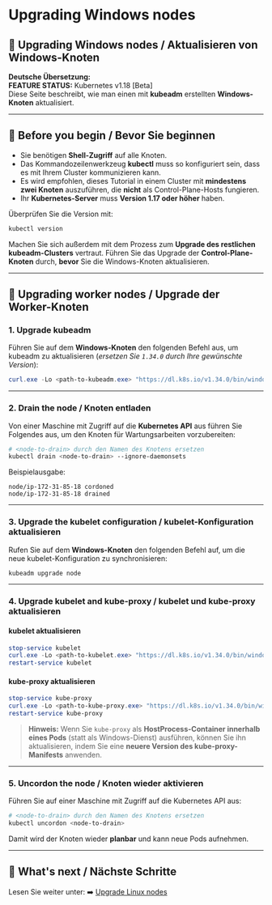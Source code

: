 # Upgrading Windows nodes


## 🚀 Upgrading Windows nodes / Aktualisieren von Windows-Knoten


**Deutsche Übersetzung:**  
**FEATURE STATUS:** Kubernetes v1.18 [Beta]  
Diese Seite beschreibt, wie man einen mit **kubeadm** erstellten **Windows-Knoten** aktualisiert.

---

## 🧩 Before you begin / Bevor Sie beginnen

- Sie benötigen **Shell-Zugriff** auf alle Knoten.  
- Das Kommandozeilenwerkzeug **kubectl** muss so konfiguriert sein, dass es mit Ihrem Cluster kommunizieren kann.  
- Es wird empfohlen, dieses Tutorial in einem Cluster mit **mindestens zwei Knoten** auszuführen, die **nicht** als Control-Plane-Hosts fungieren.  
- Ihr **Kubernetes-Server** muss **Version 1.17 oder höher** haben.  

Überprüfen Sie die Version mit:

```bash
kubectl version
````

Machen Sie sich außerdem mit dem Prozess zum **Upgrade des restlichen kubeadm-Clusters** vertraut.
Führen Sie das Upgrade der **Control-Plane-Knoten** durch, **bevor** Sie die Windows-Knoten aktualisieren.

---

## 🧩 Upgrading worker nodes / Upgrade der Worker-Knoten

### 1. Upgrade kubeadm

Führen Sie auf dem **Windows-Knoten** den folgenden Befehl aus, um kubeadm zu aktualisieren
(*ersetzen Sie `1.34.0` durch Ihre gewünschte Version*):

```powershell
curl.exe -Lo <path-to-kubeadm.exe> "https://dl.k8s.io/v1.34.0/bin/windows/amd64/kubeadm.exe"
```

---

### 2. Drain the node / Knoten entladen

Von einer Maschine mit Zugriff auf die **Kubernetes API** aus führen Sie Folgendes aus, um den Knoten für Wartungsarbeiten vorzubereiten:

```bash
# <node-to-drain> durch den Namen des Knotens ersetzen
kubectl drain <node-to-drain> --ignore-daemonsets
```

Beispielausgabe:

```
node/ip-172-31-85-18 cordoned
node/ip-172-31-85-18 drained
```

---

### 3. Upgrade the kubelet configuration / kubelet-Konfiguration aktualisieren

Rufen Sie auf dem **Windows-Knoten** den folgenden Befehl auf, um die neue kubelet-Konfiguration zu synchronisieren:

```powershell
kubeadm upgrade node
```

---

### 4. Upgrade kubelet and kube-proxy / kubelet und kube-proxy aktualisieren

#### kubelet aktualisieren

```powershell
stop-service kubelet
curl.exe -Lo <path-to-kubelet.exe> "https://dl.k8s.io/v1.34.0/bin/windows/amd64/kubelet.exe"
restart-service kubelet
```

#### kube-proxy aktualisieren

```powershell
stop-service kube-proxy
curl.exe -Lo <path-to-kube-proxy.exe> "https://dl.k8s.io/v1.34.0/bin/windows/amd64/kube-proxy.exe"
restart-service kube-proxy
```

> **Hinweis:**
> Wenn Sie `kube-proxy` als **HostProcess-Container innerhalb eines Pods** (statt als Windows-Dienst) ausführen, können Sie ihn aktualisieren, indem Sie eine **neuere Version des kube-proxy-Manifests** anwenden.

---

### 5. Uncordon the node / Knoten wieder aktivieren

Führen Sie auf einer Maschine mit Zugriff auf die Kubernetes API aus:

```bash
# <node-to-drain> durch den Namen des Knotens ersetzen
kubectl uncordon <node-to-drain>
```

Damit wird der Knoten wieder **planbar** und kann neue Pods aufnehmen.

---

## 🧩 What's next / Nächste Schritte

Lesen Sie weiter unter:
➡️ [Upgrade Linux nodes](https://kubernetes.io/docs/tasks/administer-cluster/upgrade-linux-nodes/)

